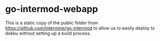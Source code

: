 # go-intermod-webapp

This is a static copy of the public folder from https://github.com/intermine/go-intermod to allow us to easily deploy to dokku without setting up a build process. 
